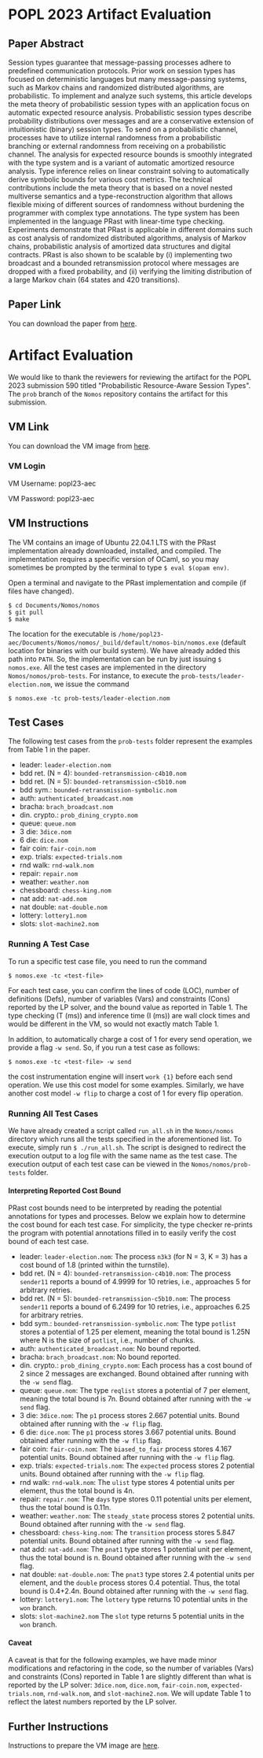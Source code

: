 # POPL 2023 Artifact Evaluation

## Paper Abstract
Session types guarantee that message-passing processes adhere to predefined communication protocols. Prior work on session types has focused on deterministic languages but many message-passing systems, such as Markov chains and randomized distributed algorithms, are probabilistic. To implement and analyze such systems, this article develops the meta theory of probabilistic session types with an application focus on automatic expected resource analysis. Probabilistic session types describe probability distributions over messages and are a conservative extension of intuitionistic (binary) session types. To send on a probabilistic channel, processes have to utilize internal randomness from a probabilistic branching or external randomness from receiving on a probabilistic channel. The analysis for expected resource bounds is smoothly integrated with the type system and is a variant of automatic amortized resource analysis. Type inference relies on linear constraint solving to automatically derive symbolic bounds for various cost metrics. The technical contributions include the meta theory that is based on a novel nested multiverse semantics and a type-reconstruction algorithm that allows flexible mixing of different sources of randomness without burdening the programmer with complex type annotations. The type system has been implemented in the language PRast with linear-time type checking. Experiments demonstrate that PRast is applicable in different domains such as cost analysis of randomized distributed algorithms, analysis of Markov chains, probabilistic analysis of amortized data structures and digital contracts. PRast is also shown to be scalable by (i) implementing two broadcast and a bounded retransmission protocol where messages are dropped with a fixed probability, and (ii) verifying the limiting distribution of a large Markov chain (64 states and 420 transitions).

## Paper Link
You can download the paper from [here](https://sandbox.zenodo.org/record/1111274/files/popl23-paper590.pdf?download=1).

# Artifact Evaluation
We would like to thank the reviewers for reviewing the artifact for the POPL 2023 submission 590 titled "Probabilistic Resource-Aware Session Types".
The `prob` branch of the `Nomos` repository contains the artifact for this submission.

## VM Link
You can download the VM image from [here](https://sandbox.zenodo.org/api/files/8acfea2b-10a4-4efc-8eed-770e9219e66b/ubuntu-popl23-submission-590.ova).

### VM Login

VM Username: popl23-aec

VM Password: popl23-aec

## VM Instructions
The VM contains an image of Ubuntu 22.04.1 LTS with the PRast implementation already downloaded, installed, and compiled. The implementation requires a specific version of OCaml, so you may sometimes be prompted by the terminal to type `$ eval $(opam env)`.

Open a terminal and navigate to the PRast implementation and compile (if files have changed).
```
$ cd Documents/Nomos/nomos
$ git pull
$ make
```

The location for the executable is `/home/popl23-aec/Documents/Nomos/nomos/_build/default/nomos-bin/nomos.exe` (default location for binaries with our build system). We have already added this path into `PATH`. So, the implementation can be run by just issuing `$ nomos.exe`. All the test cases are implemented in the directory `Nomos/nomos/prob-tests`. For instance, to execute the `prob-tests/leader-election.nom`, we issue the command
```
$ nomos.exe -tc prob-tests/leader-election.nom
```

## Test Cases
The following test cases from the `prob-tests` folder represent the examples from Table 1 in the paper.

- leader: `leader-election.nom`
- bdd ret. (N = 4): `bounded-retransmission-c4b10.nom`
- bdd ret. (N = 5): `bounded-retransmission-c5b10.nom`
- bdd sym.: `bounded-retransmission-symbolic.nom`
- auth: `authenticated_broadcast.nom`
- bracha: `brach_broadcast.nom`
- din. crypto.: `prob_dining_crypto.nom`
- queue: `queue.nom` 
- 3 die: `3dice.nom`
- 6 die: `dice.nom`
- fair coin: `fair-coin.nom`
- exp. trials: `expected-trials.nom`
- rnd walk: `rnd-walk.nom`
- repair: `repair.nom`
- weather: `weather.nom`
- chessboard: `chess-king.nom`
- nat add: `nat-add.nom`
- nat double: `nat-double.nom`
- lottery: `lottery1.nom`
- slots: `slot-machine2.nom`

### Running A Test Case
To run a specific test case file, you need to run the command
```
$ nomos.exe -tc <test-file>
```
For each test case, you can confirm the lines of code (LOC), number of definitions (Defs), number of variables (Vars) and constraints (Cons) reported by the LP solver, and the bound value as reported in Table 1. The type checking (T (ms)) and inference time (I (ms)) are wall clock times and would be different in the VM, so would not exactly match Table 1.

In addition, to automatically charge a cost of 1 for every send operation, we provide a flag `-w send`. So, if you run a test case as follows:
```
$ nomos.exe -tc <test-file> -w send
```
the cost instrumentation engine will insert `work {1}` before each send operation. We use this cost model for some examples. Similarly, we have another cost model `-w flip` to charge a cost of 1 for every flip operation.

### Running All Test Cases
We have already created a script called `run_all.sh` in the `Nomos/nomos` directory which runs all the tests specified in the aforementioned list.
To execute, simply run `$ ./run_all.sh`. The script is designed to redirect the execution output to a log file with the same name as the test case. The execution output of each test case can be viewed in the `Nomos/nomos/prob-tests` folder.

#### Interpreting Reported Cost Bound
PRast cost bounds need to be interpreted by reading the potential annotations for types and processes. Below we explain how to determine the cost bound for each test case. For simplicity, the type checker re-prints the program with potential annotations filled in to easily verify the cost bound of each test case.

- leader: `leader-election.nom`: The process `n3k3` (for N = 3, K = 3) has a cost bound of 1.8 (printed within the turnstile).
- bdd ret. (N = 4): `bounded-retransmission-c4b10.nom`: The process `sender11` reports a bound of 4.9999 for 10 retries, i.e., approaches 5 for arbitrary retries.
- bdd ret. (N = 5): `bounded-retransmission-c5b10.nom`: The process `sender11` reports a bound of 6.2499 for 10 retries, i.e., approaches 6.25 for arbitrary retries.
- bdd sym.: `bounded-retransmission-symbolic.nom`: The type `potlist` stores a potential of 1.25 per element, meaning the total bound is 1.25N where N is the size of `potlist`, i.e., number of chunks.
- auth: `authenticated_broadcast.nom`: No bound reported.
- bracha: `brach_broadcast.nom`: No bound reported.
- din. crypto.: `prob_dining_crypto.nom`: Each process has a cost bound of 2 since 2 messages are exchanged. Bound obtained after running with the `-w send` flag.
- queue: `queue.nom`: The type `reqlist` stores a potential of 7 per element, meaning the total bound is 7n. Bound obtained after running with the `-w send` flag.
- 3 die: `3dice.nom`: The `p1` process stores 2.667 potential units. Bound obtained after running with the `-w flip` flag.
- 6 die: `dice.nom`: The `p1` process stores 3.667 potential units. Bound obtained after running with the `-w flip` flag.
- fair coin: `fair-coin.nom`: The `biased_to_fair` process stores 4.167 potential units. Bound obtained after running with the `-w flip` flag.
- exp. trials: `expected-trials.nom`: The `expected` process stores 2 potential units. Bound obtained after running with the `-w flip` flag.
- rnd walk: `rnd-walk.nom`: The `ulist` type stores 4 potential units per element, thus the total bound is 4n.
- repair: `repair.nom`: The `days` type stores 0.11 potential units per element, thus the total bound is 0.11n.
- weather: `weather.nom`: The `steady_state` process stores 2 potential units. Bound obtained after running with the `-w send` flag.
- chessboard: `chess-king.nom`: The `transition` process stores 5.847 potential units. Bound obtained after running with the `-w send` flag.
- nat add: `nat-add.nom`: The `pnat1` type stores 1 potential unit per element, thus the total bound is n. Bound obtained after running with the `-w send` flag.
- nat double: `nat-double.nom`: The `pnat3` type stores 2.4 potential units per element, and the `double` process stores 0.4 potential. Thus, the total bound is 0.4+2.4n. Bound obtained after running with the `-w send` flag.
- lottery: `lottery1.nom`: The `lottery` type returns 10 potential units in the `won` branch.
- slots: `slot-machine2.nom` The `slot` type returns 5 potential units in the `won` branch.

#### Caveat
A caveat is that for the following examples, we have made minor modifications and refactoring in the code, so the number of variables (Vars) and constraints (Cons) reported in Table 1 are slightly different than what is reported by the LP solver: `3dice.nom`, `dice.nom`, `fair-coin.nom`, `expected-trials.nom`, `rnd-walk.nom`, and `slot-machine2.nom`. We will update Table 1 to reflect the latest numbers reported by the LP solver.

## Further Instructions
Instructions to prepare the VM image are [here](https://github.com/ankushdas/Nomos/blob/prob/BUILD.md).

